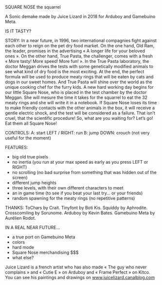 SQUARE NOSE the squarrel

A Sonic demake made by Juice Lizard in 2018 for Arduboy and Gamebuino Meta.

IS IT TASTY?

STORY:
In a near future, in 1996, two international compagnies fight against each other to reign on the pet dry food market. On the one hand, Old Ram, the leader, promises in the advertising « A longer life for your beloved ones ». On the other hand, True Pasta, the challenger, comes with a fresh « More tasty! More speed! More fun! ».
In the True Pasta laboratory, the doctor Meggan drives the tests with some genetically modified animals to see what kind of dry food is the most exciting. At the end, the perfect formula will be used to produce meaty rings that will be eaten by cats and dogs in our sweet homes. And True Pasta will shine over the world as the unique cooking chef for the furry kids. 
A new hard working day begins for our little Square Nose, who is placed in the test chamber by the doctor Meggan. She will mesure the time it takes for the squarrel to eat the 32 meaty rings and she will write it in a notebook. If Square Nose loses its time to make friendly contacts with the other animals in the box, it will receive a gentle electric shock, and the test will be considered as a failure. That isn’t cruel, that the scientific procedure!
So, what are you waiting for? Let’s go! Eat them all Square Nose!

CONTROLS:
A: start
LEFT / RIGHT: run
B: jump
DOWN: crouch (not very useful for the moment)

FEATURES:
- big old true pixels
- no inertia (you run at your max speed as early as you press LEFT or RIGHT)
- no scrolling (no bad surprise from something that was hidden out of the screen)
- different jump heights
- three levels, with their own different characters to meet
- an in game time (to see if you beat your last try… or your friends)
- random spawning for the meaty rings (no repetitive patterns)

THANKS:
ToChars by Crait. Tinyfont by Boti Kis. Squiddy by Aphrodite. Crosscomiling by Sorunome. Arduboy by Kevin Bates. Gamebuino Meta by Aurélien Rodot.

IN A REAL NEAR FUTURE…
- a true port on Gamebuino Meta
- colors
- hard mode
- Square Nose merchandising $$$
- what else?

Juice Lizard is a french artist who has also made « The guy who never complains » and « Cutie E » on Arduboy and « Frame Perfect » on Kitco. You can see his paintings and drawings on www.juicelizard.canalblog.com
